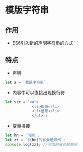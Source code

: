 # 模版字符串

## 作用
- ES6引入新的声明字符串的方式 ` `` `

## 特点

- 声明

```js
let a = `我是字符串`;
```

- 内容中可以直接出现换行符

```js
let str = `<ul>
            <li>郑州</li>
            <li>信阳</li>
            </ul>`;
```

- 变量拼接

```js
let hn = '河南';
let zz = `${hn}的省会是郑州`;
console.log(zz); //河南的省会是郑州
```